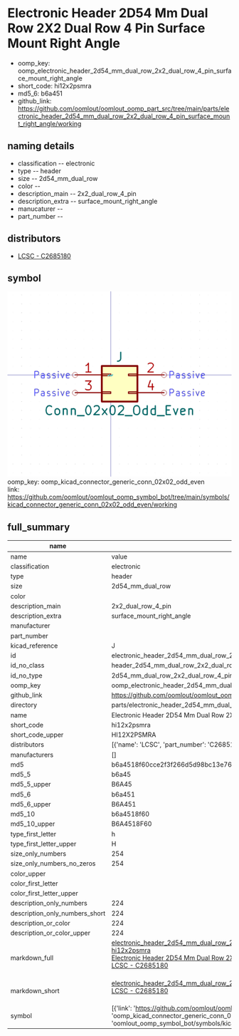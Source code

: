 # Electronic Header 2D54 Mm Dual Row 2X2 Dual Row 4 Pin Surface Mount Right Angle

  
* oomp_key: oomp_electronic_header_2d54_mm_dual_row_2x2_dual_row_4_pin_surface_mount_right_angle 
* short_code: hi12x2psmra
* md5_6: b6a451  
* github_link: https://github.com/oomlout/oomlout_oomp_part_src/tree/main/parts/electronic_header_2d54_mm_dual_row_2x2_dual_row_4_pin_surface_mount_right_angle/working  
## naming details
* classification -- electronic
* type -- header
* size -- 2d54_mm_dual_row
* color -- 
* description_main -- 2x2_dual_row_4_pin
* description_extra -- surface_mount_right_angle
* manucaturer -- 
* part_number -- 

## distributors
* [LCSC - C2685180](https://lcsc.com/product-detail/C2685180.html)   


## symbol

![](symbol/0/working/working_600.png)  
oomp_key: oomp_kicad_connector_generic_conn_02x02_odd_even  
link: https://github.com/oomlout/oomlout_oomp_symbol_bot/tree/main/symbols/kicad_connector_generic_conn_02x02_odd_even/working  


## full_summary
| name | value | 
| --- | --- | 
| name | value | 
| classification | electronic | 
| type | header | 
| size | 2d54_mm_dual_row | 
| color |  | 
| description_main | 2x2_dual_row_4_pin | 
| description_extra | surface_mount_right_angle | 
| manufacturer |  | 
| part_number |  | 
| kicad_reference | J | 
| id | electronic_header_2d54_mm_dual_row_2x2_dual_row_4_pin_surface_mount_right_angle | 
| id_no_class | header_2d54_mm_dual_row_2x2_dual_row_4_pin_surface_mount_right_angle | 
| id_no_type | 2d54_mm_dual_row_2x2_dual_row_4_pin_surface_mount_right_angle | 
| oomp_key | oomp_electronic_header_2d54_mm_dual_row_2x2_dual_row_4_pin_surface_mount_right_angle | 
| github_link | https://github.com/oomlout/oomlout_oomp_part_src/tree/main/parts/electronic_header_2d54_mm_dual_row_2x2_dual_row_4_pin_surface_mount_right_angle/working | 
| directory | parts/electronic_header_2d54_mm_dual_row_2x2_dual_row_4_pin_surface_mount_right_angle | 
| name | Electronic Header 2D54 Mm Dual Row 2X2 Dual Row 4 Pin Surface Mount Right Angle | 
| short_code | hi12x2psmra | 
| short_code_upper | HI12X2PSMRA | 
| distributors | [{'name': 'LCSC', 'part_number': 'C2685180', 'link': 'https://lcsc.com/product-detail/C2685180.html', 'id': 'distributor_lcsc'}] | 
| manufacturers | [] | 
| md5 | b6a4518f60cce2f3f266d5d98bc13e76 | 
| md5_5 | b6a45 | 
| md5_5_upper | B6A45 | 
| md5_6 | b6a451 | 
| md5_6_upper | B6A451 | 
| md5_10 | b6a4518f60 | 
| md5_10_upper | B6A4518F60 | 
| type_first_letter | h | 
| type_first_letter_upper | H | 
| size_only_numbers | 254 | 
| size_only_numbers_no_zeros | 254 | 
| color_upper |  | 
| color_first_letter |  | 
| color_first_letter_upper |  | 
| description_only_numbers | 224 | 
| description_only_numbers_short | 224 | 
| description_or_color | 224 | 
| description_or_color_upper | 224 | 
| markdown_full | [electronic_header_2d54_mm_dual_row_2x2_dual_row_4_pin_surface_mount_right_angle](https://github.com/oomlout/oomlout_oomp_part_src/tree/main/parts/electronic_header_2d54_mm_dual_row_2x2_dual_row_4_pin_surface_mount_right_angle/working)<br>[hi12x2psmra](https://github.com/oomlout/oomlout_oomp_part_src/tree/main/parts/electronic_header_2d54_mm_dual_row_2x2_dual_row_4_pin_surface_mount_right_angle/working)<br>[Electronic Header 2D54 Mm Dual Row 2X2 Dual Row 4 Pin Surface Mount Right Angle](https://github.com/oomlout/oomlout_oomp_part_src/tree/main/parts/electronic_header_2d54_mm_dual_row_2x2_dual_row_4_pin_surface_mount_right_angle/working)<br>[LCSC - C2685180<br>](https://lcsc.com/product-detail/C2685180.html)<br> | 
| markdown_short | [electronic_header_2d54_mm_dual_row_2x2_dual_row_4_pin_surface_mount_right_angle](https://github.com/oomlout/oomlout_oomp_part_src/tree/main/parts/electronic_header_2d54_mm_dual_row_2x2_dual_row_4_pin_surface_mount_right_angle/working)<br>[LCSC - C2685180<br>](https://lcsc.com/product-detail/C2685180.html)<br> | 
| symbol | [{'link': 'https://github.com/oomlout/oomlout_oomp_symbol_bot/tree/main/symbols/kicad_connector_generic_conn_02x02_odd_even', 'oomp_key': 'oomp_kicad_connector_generic_conn_02x02_odd_even', 'directory': 'oomlout_oomp_symbol_bot/symbols/kicad_connector_generic_conn_02x02_odd_even//working/working.kicad_sym'}] | 
